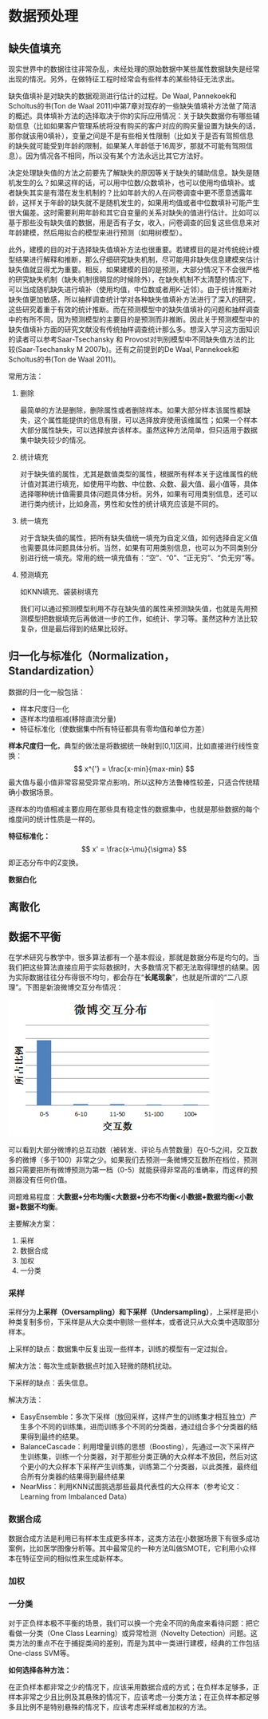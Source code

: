 # 数据预处理

## 缺失值填充

现实世界中的数据往往非常杂乱，未经处理的原始数据中某些属性数据缺失是经常出现的情况。另外，在做特征工程时经常会有些样本的某些特征无法求出。

缺失值填补是对缺失的数据观测进行估计的过程。De Waal, Pannekoek和Scholtus的书(Ton de Waal 2011)中第7章对现存的一些缺失值填补方法做了简洁的概述。具体填补方法的选择取决于你的实际应用情况：关于缺失数据你有哪些辅助信息（比如如果客户管理系统将没有购买的客户对应的购买量设置为缺失的话，那你就该用0填补），变量之间是不是有些相关性限制（比如关于是否有驾照信息的缺失就可能受到年龄的限制，如果某人年龄低于16周岁，那就不可能有驾照信息）。因为情况各不相同，所以没有某个方法永远比其它方法好。

决定处理缺失值的方法之前要先了解缺失的原因等关于缺失的辅助信息。缺失是随机发生的么？如果这样的话，可以用中位数/众数填补，也可以使用均值填补。或者缺失其实是有潜在发生机制的？比如年龄大的人在问卷调查中更不愿意透露年龄，这样关于年龄的缺失就不是随机发生的，如果用均值或者中位数填补可能产生很大偏差。这时需要利用年龄和其它自变量的关系对缺失的值进行估计。比如可以基于那些没有缺失值的数据，用是否有子女，收入，问卷调查的回复这些信息来对年龄建模，然后用拟合的模型来进行预测（如用树模型）。

此外，建模的目的对于选择缺失值填补方法也很重要。若建模目的是对传统统计模型结果进行解释和推断，那么仔细研究缺失机制，尽可能用非缺失信息建模来估计缺失值就显得尤为重要。相反，如果建模的目的是预测，大部分情况下不会很严格的研究缺失机制（缺失机制很明显的时候除外），在缺失机制不太清楚的情况下，可以当成随机缺失进行填补（使用均值，中位数或者用K-近邻）。由于统计推断对缺失值更加敏感，所以抽样调查统计学对各种缺失值填补方法进行了深入的研究，这些研究着重于有效的统计推断。而在预测模型中的缺失值填补的问题和抽样调查中的有所不同，因为预测模型的主要目的是预测而非推断。因此关于预测模型中的缺失值填补方面的研究文献没有传统抽样调查统计那么多。想深入学习这方面知识的读者可以参考Saar-Tsechansky 和 Provost对判别模型中不同缺失值方法的比较(Saar-Tsechansky M 2007b)。还有之前提到的De Waal, Pannekoek和Scholtus的书(Ton de Waal 2011)。

常用方法：

1. 删除

   最简单的方法是删除，删除属性或者删除样本。如果大部分样本该属性都缺失，这个属性能提供的信息有限，可以选择放弃使用该维属性；如果一个样本大部分属性缺失，可以选择放弃该样本。虽然这种方法简单，但只适用于数据集中缺失较少的情况。

2. 统计填充

   对于缺失值的属性，尤其是数值类型的属性，根据所有样本关于这维属性的统计值对其进行填充，如使用平均数、中位数、众数、最大值、最小值等，具体选择哪种统计值需要具体问题具体分析。另外，如果有可用类别信息，还可以进行类内统计，比如身高，男性和女性的统计填充应该是不同的。

3. 统一填充

   对于含缺失值的属性，把所有缺失值统一填充为自定义值，如何选择自定义值也需要具体问题具体分析。当然，如果有可用类别信息，也可以为不同类别分别进行统一填充。常用的统一填充值有：“空”、“0”、“正无穷”、“负无穷”等。

4. 预测填充

   如KNN填充、袋装树填充

   我们可以通过预测模型利用不存在缺失值的属性来预测缺失值，也就是先用预测模型把数据填充后再做进一步的工作，如统计、学习等。虽然这种方法比较复杂，但是最后得到的结果比较好。



## 归一化与标准化（Normalization，Standardization）

数据的归一化一般包括：

- 样本尺度归一化
- 逐样本均值相减(移除直流分量)
- 特征标准化（使数据集中所有特征都具有零均值和单位方差）

**样本尺度归一化**，典型的做法是将数据统一映射到[0,1]区间，比如直接进行线性变换：
$$
x^{'} = \frac{x-min}{max-min}
$$
最大值与最小值非常容易受异常点影响，所以这种方法鲁棒性较差，只适合传统精确小数据场景。

逐样本的均值相减主要应用在那些具有稳定性的数据集中，也就是那些数据的每个维度间的统计性质是一样的。

**特征标准化：**
$$
x' = \frac{x-\mu}{\sigma}
$$
即正态分布中的Z变换。

**数据白化**



## 离散化





## 数据不平衡

在学术研究与教学中，很多算法都有一个基本假设，那就是数据分布是均匀的。当我们把这些算法直接应用于实际数据时，大多数情况下都无法取得理想的结果。因为实际数据往往分布得很不均匀，都会存在“**长尾现象**”，也就是所谓的“二八原理”。下图是新浪微博交互分布情况：

![](pic/unbalanced.png)

可以看到大部分微博的总互动数（被转发、评论与点赞数量）在0-5之间，交互数多的微博（多于100）非常之少。如果我们去预测一条微博交互数所在档位，预测器只需要把所有微博预测为第一档（0-5）就能获得非常高的准确率，而这样的预测器没有任何价值。

问题难易程度：**大数据+分布均衡<大数据+分布不均衡<小数据+数据均衡<小数据+数据不均衡**。

主要解决方案：

1. 采样
2. 数据合成
3. 加权
4. 一分类

### 采样

采样分为**上采样（Oversampling）**和**下采样（Undersampling）**，上采样是把小种类复制多份，下采样是从大众类中剔除一些样本，或者说只从大众类中选取部分样本。

上采样的缺点：数据集中反复出现一些样本，训练的模型有一定过拟合。

解决方法：每次生成新数据点时加入轻微的随机扰动。

下采样的缺点：丢失信息。

解决方法：

- EasyEnsemble：多次下采样（放回采样，这样产生的训练集才相互独立）产生多个不同的训练集，进而训练多个不同的分类器，通过组合多个分类器的结果得到最终的结果。
- BalanceCascade：利用增量训练的思想（Boosting），先通过一次下采样产生训练集，训练一个分类器，对于那些分类正确的大众样本不放回，然后对这个更小的大众样本下采样产生训练集，训练第二个分类器，以此类推，最终组合所有分类器的结果得到最终结果
- NearMiss：利用KNN试图挑选那些最具代表性的大众样本（参考论文：Learning from Imbalanced Data）

### 数据合成

数据合成方法是利用已有样本生成更多样本，这类方法在小数据场景下有很多成功案例，比如医学图像分析等。其中最常见的一种方法叫做SMOTE，它利用小众样本在特征空间的相似性来生成新样本。

### 加权



### 一分类

对于正负样本极不平衡的场景，我们可以换一个完全不同的角度来看待问题：把它看做一分类（One Class Learning）或异常检测（Novelty Detection）问题。这类方法的重点不在于捕捉类间的差别，而是为其中一类进行建模，经典的工作包括One-class SVM等。

**如何选择各种方法：**

在正负样本都非常之少的情况下，应该采用数据合成的方式；在负样本足够多，正样本非常之少且比例及其悬殊的情况下，应该考虑一分类方法；在正负样本都足够多且比例不是特别悬殊的情况下，应该考虑采样或者加权的方法。